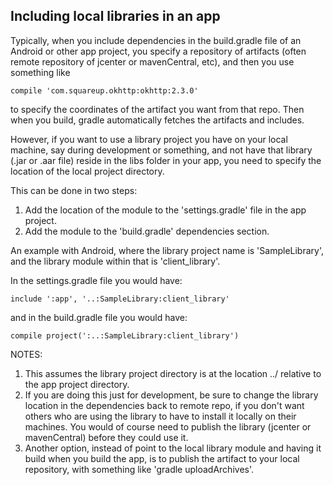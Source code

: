 ## Including local libraries in an app

Typically, when you include dependencies in the build.gradle file of an Android or other app project, you specify a repository of artifacts (often remote repository of jcenter or mavenCentral, etc), and then you use something like

```
compile 'com.squareup.okhttp:okhttp:2.3.0'
```

to specify the coordinates of the artifact you want from that repo. Then when you build, gradle automatically fetches the artifacts and includes.

However, if you want to use a library project you have on your local machine, say during development or something, and not have that library (.jar or .aar file) reside in the libs folder in your app, you need to specify the location of the local project directory.

This can be done in two steps:

1. Add the location of the module to the 'settings.gradle' file in the app project.
2. Add the module to the 'build.gradle' dependencies section.

An example with Android, where the library project name is 'SampleLibrary', and the library module within that is 'client_library'.

In the settings.gradle file you would have:

```
include ':app', '..:SampleLibrary:client_library'
```

and in the build.gradle file you would have:

```
compile project(':..:SampleLibrary:client_library')
```

NOTES:

1. This assumes the library project directory is at the location ../ relative to the app project directory.
2. If you are doing this just for development, be sure to change the library location in the dependencies back to remote repo, if you don't want others who are using the library to have to install it locally on their machines.  You would of course need to publish the library (jcenter or mavenCentral) before they could use it.
3. Another option, instead of point to the local library module and having it build when you build the app, is to publish the artifact to your local repository, with something like 'gradle uploadArchives'.  
